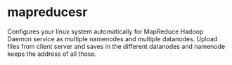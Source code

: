 # mapreducesr
Configures your linux system automatically for MapReduce Hadoop Daemon service as multiple namenodes and multiple datanodes. Upload files from client server and saves in the different datanodes and namenode keeps the address of all those.
